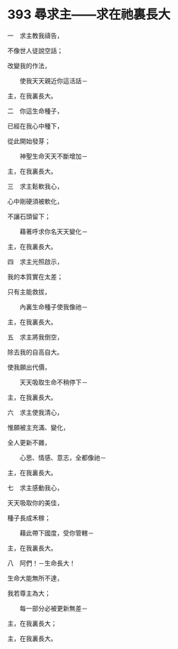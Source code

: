 # 393 尋求主——求在祂裏長大

一　求主教我禱告，

不像世人徒說空話；

改變我的作法，

　　使我天天親近你這活話－

主，在我裏長大。

二　你這生命種子，

已經在我心中種下，

從此開始發芽；

　　神聖生命天天不斷增加－

主，在我裏長大。

三　求主鬆軟我心，

心中剛硬須被軟化，

不讓石頭留下；

　　藉著呼求你名天天變化－

主，在我裏長大。

四　求主光照啟示，

我的本質實在太差；

只有主能救拔，

　　內裏生命種子使我像祂－

主，在我裏長大。

五　求主將我倒空，

除去我的自高自大。

使我願出代價，

　　天天吸取生命不稍停下－

主，在我裏長大。

六　求主使我清心，

惟願被主充滿、變化，

全人更新不雜，

　　心思、情感、意志，全都像祂－

主，在我裏長大。

七　求主感動我心，

天天吸取你的美佳，

種子長成禾稼；

　　藉此帶下國度，受你管轄－

主，在我裏長大。

八　阿們！－生命長大！

生命大能無所不達，

我若尊主為大；

　　每一部分必被更新無差－

主，在我裏長大；

主，在我裏長大。

